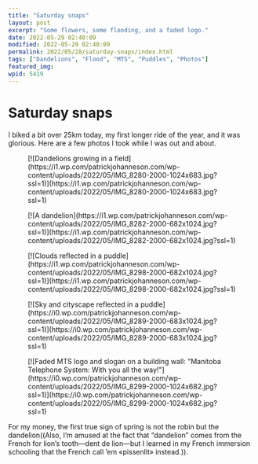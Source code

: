 ```yaml
---
title: "Saturday snaps"
layout: post
excerpt: "Some flowers, some flooding, and a faded logo."
date: 2022-05-29 02:40:09
modified: 2022-05-29 02:40:09
permalink: 2022/05/28/saturday-snaps/index.html
tags: ["Dandelions", "Flood", "MTS", "Puddles", "Photos"]
featured_img: 
wpid: 5419
---
```


# Saturday snaps

I biked a bit over 25km today, my first longer ride of the year, and it was glorious. Here are a few photos I took while I was out and about.

<div class="wp-block-jetpack-tiled-gallery aligncenter is-style-rectangular"><div class="tiled-gallery__gallery"><div class="tiled-gallery__row"><div class="tiled-gallery__col" style="flex-basis:69.17516%"><figure class="tiled-gallery__item">[![Dandelions growing in a field](https://i1.wp.com/patrickjohanneson.com/wp-content/uploads/2022/05/IMG_8280-2000-1024x683.jpg?ssl=1)](https://i1.wp.com/patrickjohanneson.com/wp-content/uploads/2022/05/IMG_8280-2000-1024x683.jpg?ssl=1)</figure></div><div class="tiled-gallery__col" style="flex-basis:30.82484%"><figure class="tiled-gallery__item">[![A dandelion](https://i1.wp.com/patrickjohanneson.com/wp-content/uploads/2022/05/IMG_8282-2000-682x1024.jpg?ssl=1)](https://i1.wp.com/patrickjohanneson.com/wp-content/uploads/2022/05/IMG_8282-2000-682x1024.jpg?ssl=1)</figure></div></div><div class="tiled-gallery__row"><div class="tiled-gallery__col" style="flex-basis:23.55279%"><figure class="tiled-gallery__item">[![Clouds reflected in a puddle](https://i1.wp.com/patrickjohanneson.com/wp-content/uploads/2022/05/IMG_8298-2000-682x1024.jpg?ssl=1)](https://i1.wp.com/patrickjohanneson.com/wp-content/uploads/2022/05/IMG_8298-2000-682x1024.jpg?ssl=1)</figure></div><div class="tiled-gallery__col" style="flex-basis:23.57037%"><figure class="tiled-gallery__item">[![Sky and cityscape reflected in a puddle](https://i0.wp.com/patrickjohanneson.com/wp-content/uploads/2022/05/IMG_8289-2000-683x1024.jpg?ssl=1)](https://i0.wp.com/patrickjohanneson.com/wp-content/uploads/2022/05/IMG_8289-2000-683x1024.jpg?ssl=1)</figure></div><div class="tiled-gallery__col" style="flex-basis:52.87685%"><figure class="tiled-gallery__item">[![Faded MTS logo and slogan on a building wall: "Manitoba Telephone System: With you all the way!"](https://i0.wp.com/patrickjohanneson.com/wp-content/uploads/2022/05/IMG_8299-2000-1024x682.jpg?ssl=1)](https://i0.wp.com/patrickjohanneson.com/wp-content/uploads/2022/05/IMG_8299-2000-1024x682.jpg?ssl=1)</figure></div></div></div></div>For my money, the first true sign of spring is not the robin but the dandelion((Also, I’m amused at the fact that “dandelion” comes from the French for lion’s tooth—dent de lion—but I learned in my French immersion schooling that the French call ’em «pissenlit» instead.)).
